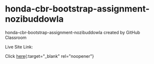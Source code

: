 # honda-cbr-bootstrap-assignment-nozibuddowla
honda-cbr-bootstrap-assignment-nozibuddowla created by GitHub Classroom



Live Site Link: 

Click [here](https://cranky-noyce-373f0a.netlify.app/){:target="_blank" rel="noopener"}
